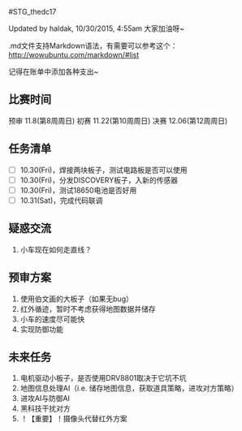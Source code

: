 #STG_thedc17

Updated by haldak, 10/30/2015, 4:55am
大家加油呀~

.md文件支持Markdown语法，有需要可以参考这个：http://wowubuntu.com/markdown/#list

记得在账单中添加各种支出~

## 比赛时间
预审 11.8(第8周周日)
初赛 11.22(第10周周日)
决赛 12.06(第12周周日)

## 任务清单
- [ ] 10.30(Fri)，焊接两块板子，测试电路板是否可以使用
- [ ] 10.30(Fri)，分发DISCOVERY板子，入新的传感器
- [ ] 10.30(Fri)，测试18650电池是否好用
- [ ] 10.31(Sat)，完成代码联调

## 疑惑交流
1. 小车现在如何走直线？

## 预审方案
1. 使用伯文画的大板子（如果无bug）
2. 红外循迹，暂时不考虑获得地图数据并储存
3. 小车的速度尽可能快
4. 实现防御功能

## 未来任务
1. 电机驱动小板子，是否使用DRV8801取决于它坑不坑
2. 地图信息处理AI（i.e. 储存地图信息，获取道具策略，进攻对方策略）
3. 进攻AI与防御AI
4. 黑科技干扰对方
5. ！【重要】！摄像头代替红外方案
